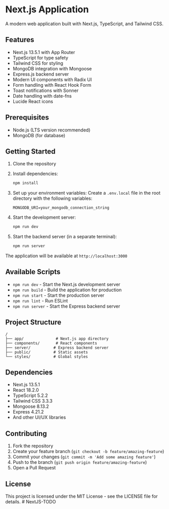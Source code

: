# Next.js Application

A modern web application built with Next.js, TypeScript, and Tailwind CSS.

## Features

- Next.js 13.5.1 with App Router
- TypeScript for type safety
- Tailwind CSS for styling
- MongoDB integration with Mongoose
- Express.js backend server
- Modern UI components with Radix UI
- Form handling with React Hook Form
- Toast notifications with Sonner
- Date handling with date-fns
- Lucide React icons

## Prerequisites

- Node.js (LTS version recommended)
- MongoDB (for database)

## Getting Started

1. Clone the repository
2. Install dependencies:
   ```bash
   npm install
   ```

3. Set up your environment variables:
   Create a `.env.local` file in the root directory with the following variables:
   ```
   MONGODB_URI=your_mongodb_connection_string
   ```

4. Start the development server:
   ```bash
   npm run dev
   ```

5. Start the backend server (in a separate terminal):
   ```bash
   npm run server
   ```

The application will be available at `http://localhost:3000`

## Available Scripts

- `npm run dev` - Start the Next.js development server
- `npm run build` - Build the application for production
- `npm run start` - Start the production server
- `npm run lint` - Run ESLint
- `npm run server` - Start the Express backend server

## Project Structure

```
/
├── app/              # Next.js app directory
├── components/       # React components
├── server/          # Express backend server
├── public/          # Static assets
└── styles/          # Global styles
```

## Dependencies

- Next.js 13.5.1
- React 18.2.0
- TypeScript 5.2.2
- Tailwind CSS 3.3.3
- Mongoose 8.13.2
- Express 4.21.2
- And other UI/UX libraries

## Contributing

1. Fork the repository
2. Create your feature branch (`git checkout -b feature/amazing-feature`)
3. Commit your changes (`git commit -m 'Add some amazing feature'`)
4. Push to the branch (`git push origin feature/amazing-feature`)
5. Open a Pull Request

## License

This project is licensed under the MIT License - see the LICENSE file for details. #   N e x t J S - T O D O  
 